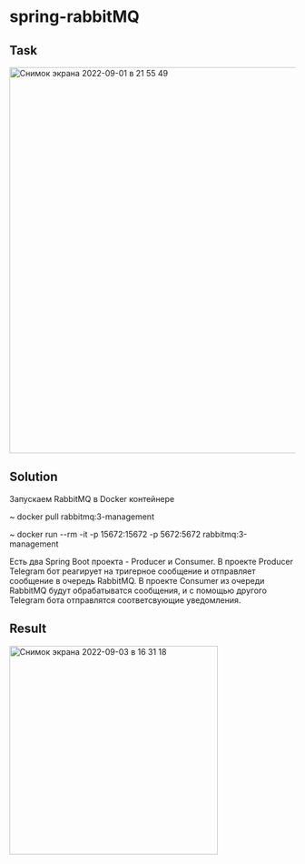 # spring-rabbitMQ
## Task
<img width="679" alt="Снимок экрана 2022-09-01 в 21 55 49" src="https://user-images.githubusercontent.com/85234616/187991318-1505f63f-4d88-4909-bc68-8d1d2a044d0a.png">

## Solution
Запускаем RabbitMQ в Docker контейнере

~ docker pull rabbitmq:3-management

~ docker run --rm -it -p 15672:15672 -p 5672:5672 rabbitmq:3-management

Есть два Spring Boot проекта - Producer  и Consumer. 
В проекте Producer Telegram бот реагирует на тригерное сообщение и отправляет сообщение в очередь RabbitMQ. 
В проекте Consumer из очереди RabbitMQ будут обрабатыватся сообщения, и с помощью другого Telegram бота отправлятся соответсвующие уведомления. 

## Result

<img width="367" alt="Снимок экрана 2022-09-03 в 16 31 18" src="https://user-images.githubusercontent.com/85234616/188272693-798516dd-06f4-49f1-8c45-f1b9fef9f504.png">

